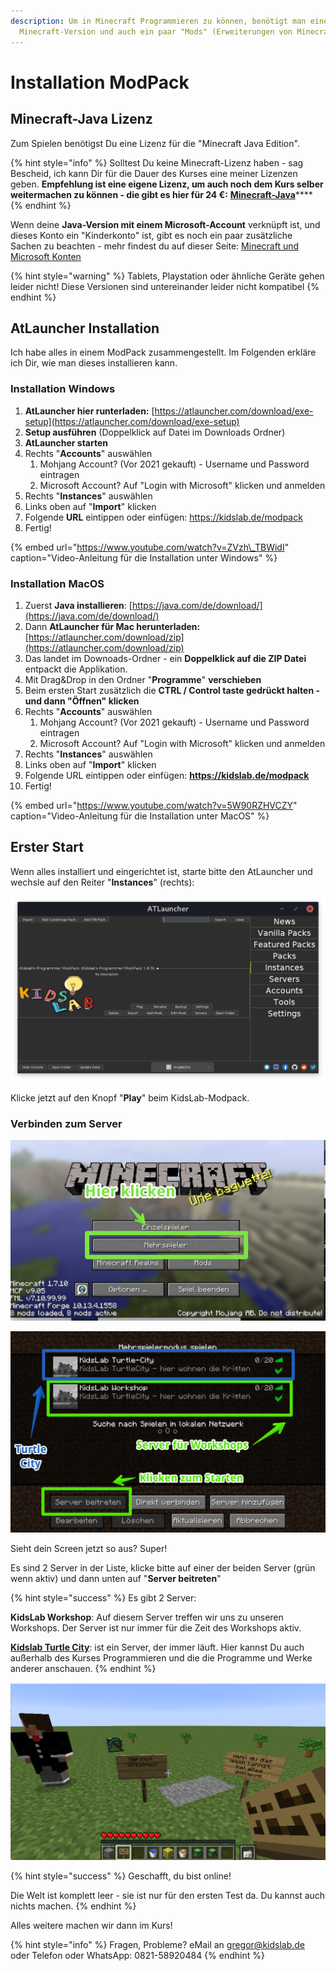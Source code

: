 ```yaml
---
description: Um in Minecraft Programmieren zu können, benötigt man eine spezielle
  Minecraft-Version und auch ein paar "Mods" (Erweiterungen von Minecraft.)
---
```


# Installation ModPack

## Minecraft-Java Lizenz

Zum Spielen benötigst Du eine Lizenz für die "Minecraft Java Edition".

{% hint style="info" %}
Solltest Du keine Minecraft-Lizenz haben - sag Bescheid, ich kann Dir für die Dauer des Kurses eine meiner Lizenzen geben. **Empfehlung ist eine eigene Lizenz, um auch noch dem Kurs selber weitermachen zu können - die gibt es hier für 24 €:** [**Minecraft-Java**](https://www.minecraft.net/de-de/store/minecraft-java-edition)\*\*\*\*
{% endhint %}

Wenn deine **Java-Version mit einem Microsoft-Account** verknüpft ist, und dieses Konto ein "Kinderkonto" ist, gibt es noch ein paar zusätzliche Sachen zu beachten - mehr findest du auf dieser Seite: [Minecraft und Microsoft Konten](minecraft-und-microsoft-konten.md)

{% hint style="warning" %}
Tablets, Playstation oder ähnliche Geräte gehen leider nicht! Diese Versionen sind untereinander leider nicht kompatibel
{% endhint %}

## AtLauncher Installation

Ich habe alles in einem ModPack zusammengestellt. Im Folgenden erkläre ich Dir, wie man dieses installieren kann.

### Installation Windows

1. **AtLauncher hier runterladen:** [https://atlauncher.com/download/exe-setup](https://atlauncher.com/download/exe-setup)
2. **Setup ausführen** \(Doppelklick auf Datei im Downloads Ordner\)
3. **AtLauncher starten**
4. Rechts "**Accounts**" auswählen
   1. Mohjang Account? \(Vor 2021 gekauft\) - Username und Password eintragen
   2. Microsoft Account? Auf "Login with Microsoft" klicken und anmelden
5. Rechts "**Instances**" auswählen
6. Links oben auf "**Import**" klicken
7. Folgende **URL** eintippen oder einfügen: https://kidslab.de/modpack
8. Fertig! 

{% embed url="https://www.youtube.com/watch?v=ZVzh\_TBWidI" caption="Video-Anleitung für die Installation unter Windows" %}

### **Installation MacOS**

1. Zuerst **Java installieren**: [https://java.com/de/download/](https://java.com/de/download/)
2. Dann **AtLauncher für Mac herunterladen:** [https://atlauncher.com/download/zip](https://atlauncher.com/download/zip)
3. Das landet im Downoads-Ordner - ein **Doppelklick auf die ZIP Datei** entpackt die Applikation.
4. Mit Drag&Drop in den Ordner "**Programme**" **verschieben**
5. Beim ersten Start zusätzlich die **CTRL / Control taste gedrückt halten - und dann "Öffnen" klicken**
6. Rechts "**Accounts**" auswählen
   1. Mohjang Account? \(Vor 2021 gekauft\) - Username und Password eintragen
   2. Microsoft Account? Auf "Login with Microsoft" klicken und anmelden
7. Rechts "**Instances**" auswählen
8. Links oben auf "**Import**" klicken
9. Folgende URL eintippen oder einfügen: **https://kidslab.de/modpack**
10. Fertig! 

{% embed url="https://www.youtube.com/watch?v=5W90RZHVCZY" caption="Video-Anleitung für die Installation unter MacOS" %}

## Erster Start

Wenn alles installiert und eingerichtet ist, starte bitte den AtLauncher und wechsle auf den Reiter "**Instances**" \(rechts\):

![AtLauncher mit installiertem ModPack](../../.gitbook/assets/atlauncher.png)

Klicke jetzt auf den Knopf "**Play**" beim KidsLab-Modpack.

### Verbinden zum Server

![](../../.gitbook/assets/image%20%281%29.png)

![](../../.gitbook/assets/turtle-serverauswahl.png)

Sieht dein Screen jetzt so aus? Super!

Es sind 2 Server in der Liste, klicke bitte auf einer der beiden Server \(grün wenn aktiv\) und dann unten auf "**Server beitreten**"

{% hint style="success" %}
Es gibt 2 Server:

**KidsLab Workshop**: Auf diesem Server treffen wir uns zu unseren Workshops. Der Server ist nur immer für die Zeit des Workshops aktiv.

[**Kidslab Turtle City**](../turtlecity.md): ist ein Server, der immer läuft. Hier kannst Du auch außerhalb des Kurses Programmieren und die die Programme und Werke anderer anschauen.
{% endhint %}

![](../../.gitbook/assets/minecraft-server-screen.png)

{% hint style="success" %}
Geschafft, du bist online!

Die Welt ist komplett leer - sie ist nur für den ersten Test da. Du kannst auch nichts machen.
{% endhint %}

Alles weitere machen wir dann im Kurs!

{% hint style="info" %}
Fragen, Probleme? eMail an gregor@kidslab.de oder Telefon oder WhatsApp: 0821-58920484
{% endhint %}

